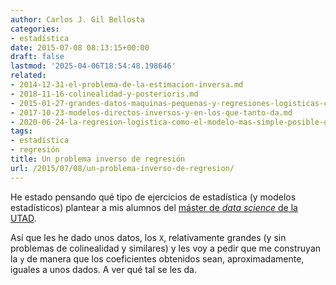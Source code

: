 ```yaml
---
author: Carlos J. Gil Bellosta
categories:
- estadística
date: 2015-07-08 08:13:15+00:00
draft: false
lastmod: '2025-04-06T18:54:48.198646'
related:
- 2014-12-31-el-problema-de-la-estimacion-inversa.md
- 2018-11-16-colinealidad-y-posterioris.md
- 2015-01-27-grandes-datos-maquinas-pequenas-y-regresiones-logisticas-con-variables-categoricas.md
- 2017-10-23-modelos-directos-inversos-y-en-los-que-tanto-da.md
- 2020-06-24-la-regresion-logistica-como-el-modelo-mas-simple-posible-que.md
tags:
- estadística
- regresión
title: Un problema inverso de regresión
url: /2015/07/08/un-problema-inverso-de-regresion/
---
```


He estado pensando qué tipo de ejercicios de estadística (y modelos estadísticos) plantear a mis alumnos del [máster de _data science_ de la UTAD](https://www.u-tad.com/estudios/experto-en-data-science/).

Así que les he dado unos datos, los `X`, relativamente grandes (y sin problemas de colinealidad y similares) y les voy a pedir que me construyan la `y` de manera que los coeficientes obtenidos sean, aproximadamente, iguales a unos dados. A ver qué tal se les da.